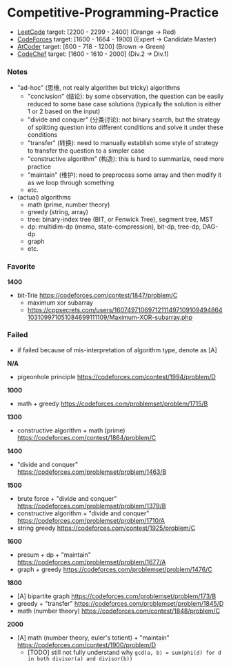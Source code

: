 # Competitive-Programming-Practice

- [LeetCode](https://leetcode.com/shinever/) target: [2200 - 2299 - 2400] (Orange -> Red)
- [CodeForces](https://codeforces.com/profile/shinever) target: [1600 - 1664 - 1900] (Expert -> Candidate Master)
- [AtCoder](https://atcoder.jp/users/shinever) target: [600 - 718 - 1200] (Brown -> Green)
- [CodeChef](https://www.codechef.com/users/shinever) target: [1600 - 1610 - 2000] (Div.2 -> Div.1)

### Notes

- "ad-hoc" (思维, not really algorithm but tricky) algorithms
    - "conclusion" (结论): by some observation, the question can be easily reduced to some base case solutions (typically the solution is either 1 or 2 based on the input)
    - "divide and conquer" (分类讨论): not binary search, but the strategy of splitting question into different conditions and solve it under these conditions
    - "transfer" (转换): need to manually establish some style of strategy to transfer the question to a simpler case
    - "constructive algorithm" (构造): this is hard to summarize, need more practice
    - "maintain" (维护): need to preprocess some array and then modify it as we loop through something
    - etc.
- (actual) algorithms
    - math (prime, number theory)
    - greedy (string, array)
    - tree: binary-index tree (BIT, or Fenwick Tree), segment tree, MST
    - dp: multidim-dp (memo, state-compression), bit-dp, tree-dp, DAG-dp
    - graph
    - etc.

### Favorite

**1400**

- bit-Trie https://codeforces.com/contest/1847/problem/C
    - maximum xor subarray
    - https://cppsecrets.com/users/16074971069712111497109109494864103109971051084699111109/Maximum-XOR-subarray.php

### Failed

- if failed because of mis-interpretation of algorithm type, denote as [A]

**N/A**

- pigeonhole principle https://codeforces.com/contest/1994/problem/D

**1000**

- math + greedy https://codeforces.com/problemset/problem/1715/B

**1300**

- constructive algorithm + math (prime) https://codeforces.com/contest/1864/problem/C

**1400**

- "divide and conquer" https://codeforces.com/problemset/problem/1463/B

**1500**

- brute force + "divide and conquer" https://codeforces.com/problemset/problem/1379/B
- constructive algorithm + "divide and conquer" https://codeforces.com/problemset/problem/1710/A
- string greedy https://codeforces.com/contest/1925/problem/C

**1600**

- presum + dp + "maintain" https://codeforces.com/problemset/problem/1677/A
- graph + greedy https://codeforces.com/problemset/problem/1476/C

**1800**

- [A] bipartite graph https://codeforces.com/problemset/problem/173/B
- greedy + "transfer" https://codeforces.com/problemset/problem/1845/D
- math (number theory) https://codeforces.com/contest/1848/problem/C

**2000**

- [A] math (number theory, euler's totient) + "maintain" https://codeforces.com/contest/1900/problem/D
    - [TODO] still not fully understand why `gcd(a, b) = sum(phi(d) for d in both divisor(a) and divisor(b))`